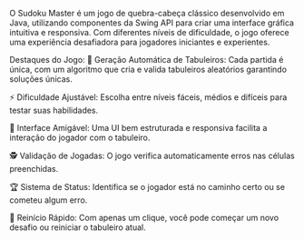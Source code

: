 O Sudoku Master é um jogo de quebra-cabeça clássico desenvolvido em Java, utilizando componentes da Swing API para criar uma interface gráfica intuitiva e responsiva. Com diferentes níveis de dificuldade, o jogo oferece uma experiência desafiadora para jogadores iniciantes e experientes.

Destaques do Jogo:
🧩 Geração Automática de Tabuleiros: Cada partida é única, com um algoritmo que cria e valida tabuleiros aleatórios garantindo soluções únicas.

⚡ Dificuldade Ajustável: Escolha entre níveis fáceis, médios e difíceis para testar suas habilidades.

🎨 Interface Amigável: Uma UI bem estruturada e responsiva facilita a interação do jogador com o tabuleiro.

🕵️ Validação de Jogadas: O jogo verifica automaticamente erros nas células preenchidas.

🏆 Sistema de Status: Identifica se o jogador está no caminho certo ou se cometeu algum erro.

🔄 Reinício Rápido: Com apenas um clique, você pode começar um novo desafio ou reiniciar o tabuleiro atual.
